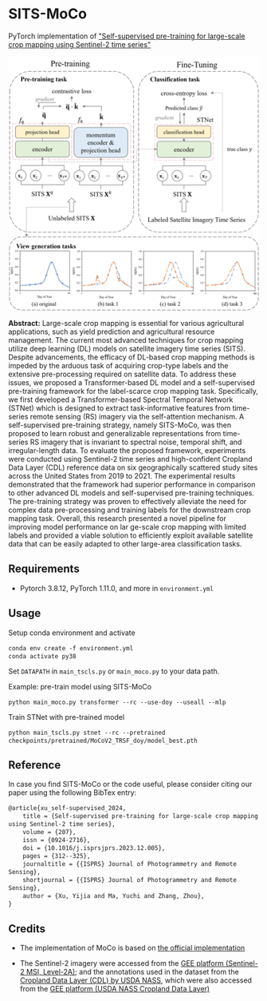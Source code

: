 # SITS-MoCo

PyTorch implementation of  ["Self-supervised pre-training for large-scale crop mapping using Sentinel-2 time series"](http://dx.doi.org/10.1016/j.isprsjprs.2023.12.005)

<img src="png/Figure_3_1.png" title="" alt="" data-align="center">

**Abstract:** Large-scale crop mapping is essential for various agricultural applications, such as yield prediction and agricultural resource management. The current most advanced techniques for crop mapping utilize deep learning (DL) models on satellite imagery time series (SITS). Despite advancements, the efficacy of DL-based crop mapping methods is impeded by the arduous task of acquiring crop-type labels and the extensive pre-processing required on satellite data. To address these issues, we proposed a Transformer-based DL model and a self-supervised pre-training framework for the label-scarce crop mapping task. Specifically, we first developed a Transformer-based Spectral Temporal Network (STNet) which is designed to extract task-informative features from time-series remote sensing (RS) imagery via the self-attention mechanism. A self-supervised pre-training strategy, namely SITS-MoCo, was then proposed to learn robust and generalizable representations from time-series RS imagery that is invariant to spectral noise, temporal shift, and irregular-length data. To evaluate the proposed framework, experiments were conducted using Sentinel-2 time series and high-confident Cropland Data Layer (CDL) reference data on six geographically scattered study sites across the United States from 2019 to 2021. The experimental results demonstrated that the framework had superior performance in comparison to other advanced DL models and self-supervised pre-training techniques. The pre-training strategy was proven to effectively alleviate the need for complex data pre-processing and training labels for the downstream crop mapping task. Overall, this research presented a novel pipeline for improving model performance on lar  ge-scale crop mapping with limited labels and provided a viable solution to efficiently exploit available satellite data that can be easily adapted to other large-area classification tasks.

## Requirements

* Pytorch 3.8.12, PyTorch 1.11.0, and more in `environment.yml`

## Usage

Setup conda environment and activate

```
conda env create -f environment.yml
conda activate py38
```

Set `DATAPATH` in `main_tscls.py` or `main_moco.py` to your data path. 



Example: pre-train model using SITS-MoCo

```
python main_moco.py transformer --rc --use-doy --useall --mlp
```

Train STNet with pre-trained model

```
python main_tscls.py stnet --rc --pretrained checkpoints/pretrained/MoCoV2_TRSF_doy/model_best.pth
```

## Reference

In case you find SITS-MoCo or the code useful, please consider citing our paper using the following BibTex entry:

```
@article{xu_self-supervised_2024,
	title = {Self-supervised pre-training for large-scale crop mapping using Sentinel-2 time series},
	volume = {207},
	issn = {0924-2716},
	doi = {10.1016/j.isprsjprs.2023.12.005},
	pages = {312--325},
	journaltitle = {{ISPRS} Journal of Photogrammetry and Remote Sensing},
	shortjournal = {{ISPRS} Journal of Photogrammetry and Remote Sensing},
	author = {Xu, Yijia and Ma, Yuchi and Zhang, Zhou},
}

```

## Credits

- The implementation of MoCo is based on [the official implementation](https://github.com/facebookresearch/moco)

- The Sentinel-2 imagery were accessed from the [GEE platform (Sentinel-2 MSI, Level-2A)](https://developers.google.com/earth-engine/datasets/catalog/COPERNICUS_S2_SR); and the annotations used in the dataset from the [Cropland Data Layer (CDL) by USDA NASS](https://www.nass.usda.gov/Research_and_Science/Cropland/SARS1a.php), which were also accessed from the [GEE platform (USDA NASS Cropland Data Layer)](https://developers.google.com/earth-engine/datasets/catalog/USDA_NASS_CDL)
